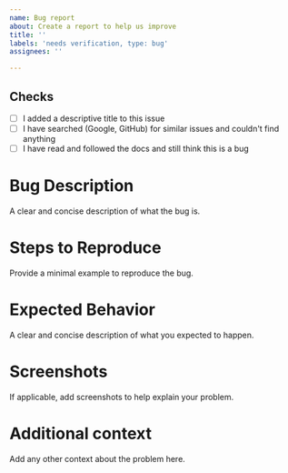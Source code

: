 ```yaml
---
name: Bug report
about: Create a report to help us improve
title: ''
labels: 'needs verification, type: bug'
assignees: ''

---
```


## Checks
- [ ] I added a descriptive title to this issue
- [ ] I have searched (Google, GitHub) for similar issues and couldn't find anything
- [ ] I have read and followed the docs and still think this is a bug

# Bug Description
A clear and concise description of what the bug is.

# Steps to Reproduce
Provide a minimal example to reproduce the bug.

# Expected Behavior
A clear and concise description of what you expected to happen.

# Screenshots
If applicable, add screenshots to help explain your problem.

# Additional context
Add any other context about the problem here.
